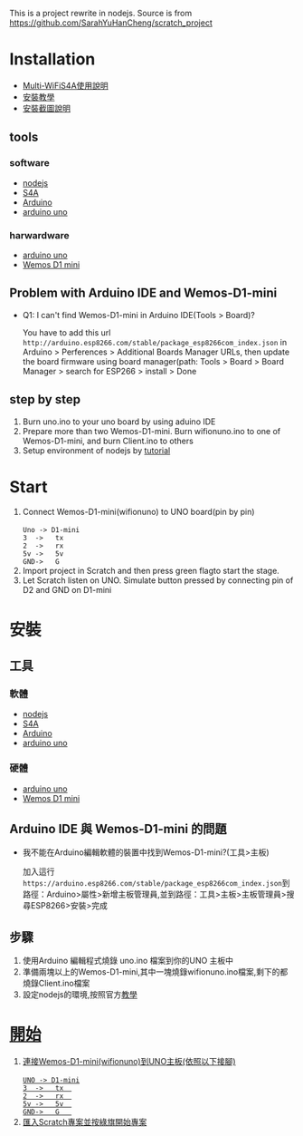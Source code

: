 This is a project rewrite in nodejs. Source is from https://github.com/SarahYuHanCheng/scratch_project

# Installation

* [Multi-WiFiS4A使用說明](goo.gl/t2iEq3)
* [安裝教學](https://hackmd.io/s/SyjIY4ZVZ)
* [安裝截圖說明](https://hackmd.io/s/B1bSCBzUb)

## tools
### software
<ul>
	<li><a href="https://nodejs.org/en/">nodejs</a></li>
	<li><a href="http://s4a.cat/#downloads">S4A</a></li>
	<li><a href="https://www.arduino.cc/en/Main/Software">Arduino</a></li>
	<li><a href="">arduino uno</a></li>
</ul>

### harwardware

<ul>
	<li><a href="https://www.arduino.cc/en/Main/ArduinoBoardUno">arduino uno</a></li>
	<li><a href="https://wiki.wemos.cc/products:d1:d1_mini">Wemos D1 mini</a></li>
</ul>

## Problem with Arduino IDE and Wemos-D1-mini
<ul>
	<li>Q1: I can't find Wemos-D1-mini in Arduino IDE(Tools > Board)? </li>
		<p>You have to add this url <code>http://arduino.esp8266.com/stable/package_esp8266com_index.json</code> in Arduino > Perferences > Additional Boards Manager URLs, then update the board firmware using board manager(path: Tools > Board > Board Manager > search for ESP266 > install > Done  </p>
</ul>

## step by step

<ol>
	<li>Burn uno.ino to your uno board by using aduino IDE</li>
	<li>Prepare more than two Wemos-D1-mini. Burn wifionuno.ino to one of Wemos-D1-mini, and burn Client.ino to others</li>
	<li>Setup environment of nodejs by <a href="https://nodejs.org/en/download/">tutorial</a></li>
	
</ol>

# Start
<ol>
	<li>Connect Wemos-D1-mini(wifionuno) to UNO board(pin by pin)</li><br><code>Uno -> D1-mini</code><br> 
								 <code>3  ->   tx  </code> <br>
								 <code>2  ->   rx  </code> <br>
								 <code>5v ->   5v  </code> <br>
								 <code>GND->   G</code>
	<br>							 
	<li>Import project in Scratch and then press green flagto start the stage.</li>
	<li>Let Scratch listen on UNO. Simulate button pressed by connecting pin of D2 and GND on D1-mini</li>

</ol>



# 安裝

## 工具
### 軟體

<ul>
	<li><a href="https://nodejs.org/en/">nodejs</a></li>
	<li><a href="http://s4a.cat/#downloads">S4A</a></li>
	<li><a href="https://www.arduino.cc/en/Main/Software">Arduino</a></li>
	<li><a href="">arduino uno</a></li>
</ul>

### 硬體

<ul>
	<li><a href="https://www.arduino.cc/en/Main/ArduinoBoardUno">arduino uno</a></li>
	<li><a href="https://wiki.wemos.cc/products:d1:d1_mini">Wemos D1 mini</a></li>
</ul>

## Arduino IDE 與 Wemos-D1-mini 的問題

<ul>
	<li>我不能在Arduino編輯軟體的裝置中找到Wemos-D1-mini?(工具>主板)</li>
	<p>加入這行 <code>https://arduino.esp8266.com/stable/package_esp8266com_index.json</code>到路徑：Arduino>屬性>新增主板管理員,並到路徑：工具>主板>主板管理員>搜尋ESP8266>安裝>完成
</p>
</ul>

## 步驟

<ol>
	<li>使用Arduino 編輯程式燒錄 uno.ino 檔案到你的UNO 主板中</li>
	<li>準備兩塊以上的Wemos-D1-mini,其中一塊燒錄wifionuno.ino檔案,剩下的都燒錄Client.ino檔案</li>
	<li>設定nodejs的環境,按照官方<a href="https://nodehs.org/en/download/">教學</li>
</ol>

# 開始

<ol>
	<li>連接Wemos-D1-mini(wifionuno)到UNO主板(依照以下接腳)</li><br> <code>UNO -> D1-mini</code><br>
								 <code>3  ->   tx  </code> <br>
								 <code>2  ->   rx  </code> <br>
								 <code>5v ->   5v  </code> <br>
								 <code>GND->   G   </code> 
	<br>
	<li>匯入Scratch專案並按綠旗開始專案</li>
</ol>
